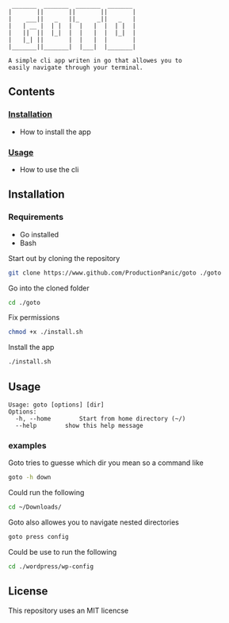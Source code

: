 ```
 _______  _______  _______  _______ 
|       ||       ||       ||       |
|    ___||   _   ||_     _||   _   |
|   | __ |  | |  |  |   |  |  | |  |
|   ||  ||  |_|  |  |   |  |  |_|  |
|   |_| ||       |  |   |  |       |
|_______||_______|  |___|  |_______|

A simple cli app writen in go that allowes you to 
easily navigate through your terminal.
```

## Contents
### [Installation](#installation) 
 - How to install the app
### [Usage](#usage) 
 - How to use the cli

## Installation

### Requirements
 * Go installed
 * Bash

Start out by cloning the repository
```bash
git clone https://www.github.com/ProductionPanic/goto ./goto
```
Go into the cloned folder
```bash
cd ./goto
```
Fix permissions
```bash
chmod +x ./install.sh
```
Install the app
```bash
./install.sh
```

## Usage
```
Usage: goto [options] [dir]
Options:
  -h, --home		Start from home directory (~/)
  --help		show this help message
```

### examples
Goto tries to guesse which dir you mean so a command like
```bash
goto -h down
```
Could run the following 
```bash
cd ~/Downloads/
```

Goto also allowes you to navigate nested directories
```bash
goto press config
```
Could be use to run the following
```bash
cd ./wordpress/wp-config
```

## License

This repository uses an MIT licencse
